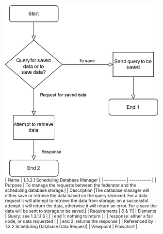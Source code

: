 ![1.3.2.1 Scheduling Database Manager](Storage/TeamOneFiles/1.3.2.1%20Scheduling%20Database%20Manager.svg)
| Name | 1.3.2.1 Scheduling Database Manager |
| ----------- | ----------- |
| Purpose | To manage the requests between the federator and the scheduling database storage.|
| Description |The database manager will either save or retrieve the data based on the query recieved. For a data request it will attempt to retrieve the data from storage; on a successful attempt it will return the data, otherwise it will return an error. For a save the data will be sent to storage to be saved.|
| Requirements | 6 & 11|
| Elements | Query: see 1.3.1.1.6 |
|  | end 1: nothing to return |
|  | response: either a fail code, or data requested |
|  | end 2: returns the response |
| Referenced by | 1.3.2 Scheduling Database Data Request|
| Viewpoint | Flowchart |
